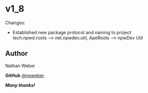 # v1_8

Changes:
- Established new package protocol and naming to project tech.npwd.roots --> net.npwdev.util, ApeRoots --> npwDev Util

## **Author**
Nathan Weber

**GitHub** [@npweber](https://github.com/npweber/)

***Many thanks!***